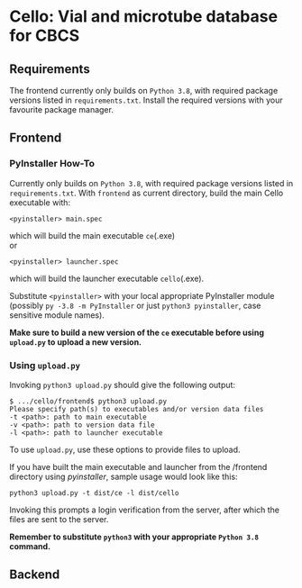 # Cello: Vial and microtube database for CBCS

## Requirements
The frontend currently only builds on `Python 3.8`, with required package versions listed in `requirements.txt`. Install the required versions with your favourite package manager.

## Frontend
### PyInstaller How-To
Currently only builds on `Python 3.8`, with required package versions listed in `requirements.txt`.
With `frontend` as current directory, build the main Cello executable with:

    <pyinstaller> main.spec
which will build the main executable `ce`(.exe)
</br>or

    <pyinstaller> launcher.spec
which will build the launcher executable `cello`(.exe).

Substitute `<pyinstaller>` with your local appropriate PyInstaller module (possibly `py -3.8 -m PyInstaller` or just `python3 pyinstaller`, case sensitive module names).

<b> Make sure to build a new version of the `ce` executable before using `upload.py` to upload a new version.
</b>

### Using `upload.py`

Invoking `python3 upload.py` should give the following output:
    
    $ .../cello/frontend$ python3 upload.py
    Please specify path(s) to executables and/or version data files
    -t <path>: path to main executable
    -v <path>: path to version data file
    -l <path>: path to launcher executable

To use `upload.py`, use these options to provide files to upload.

If you have built the main executable and launcher from the /frontend directory using *pyinstaller*, sample usage would look like this:

    python3 upload.py -t dist/ce -l dist/cello

Invoking this prompts a login verification from the server, after which the files are sent to the server.

<b>Remember to substitute `python3` with your appropriate `Python 3.8` command.
</b>

## Backend